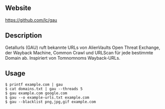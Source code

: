## Website

https://github.com/lc/gau

## Description

Getallurls (GAU) ruft bekannte URLs von AlienVaults Open Threat Exchange, der Wayback Machine, Common Crawl und URLScan für jede bestimmte Domain ab. Inspiriert von Tomnomnoms Wayback-URLs.

## Usage

```
$ printf example.com | gau
$ cat domains.txt | gau --threads 5
$ gau example.com google.com
$ gau --o example-urls.txt example.com
$ gau --blacklist png,jpg,gif example.com
```